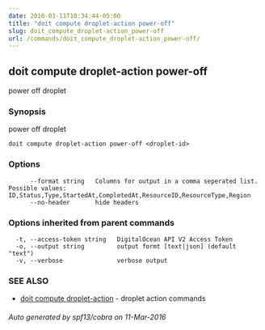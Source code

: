 ```yaml
---
date: 2016-03-11T10:34:44-05:00
title: "doit compute droplet-action power-off"
slug: doit_compute_droplet-action_power-off
url: /commands/doit_compute_droplet-action_power-off/
---
```

## doit compute droplet-action power-off

power off droplet

### Synopsis


power off droplet

```
doit compute droplet-action power-off <droplet-id>
```

### Options

```
      --format string   Columns for output in a comma seperated list. Possible values: ID,Status,Type,StartedAt,CompletedAt,ResourceID,ResourceType,Region
      --no-header       hide headers
```

### Options inherited from parent commands

```
  -t, --access-token string   DigitalOcean API V2 Access Token
  -o, --output string         output formt [text|json] (default "text")
  -v, --verbose               verbose output
```

### SEE ALSO
* [doit compute droplet-action](/commands/doit_compute_droplet-action/)	 - droplet action commands

###### Auto generated by spf13/cobra on 11-Mar-2016
